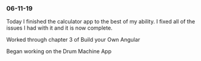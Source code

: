### 06-11-19

Today I finished the calculator app to the best of my ability. I fixed all of the issues I had with it and it is now complete.

Worked through chapter 3 of Build your Own Angular

Began working on the Drum Machine App
